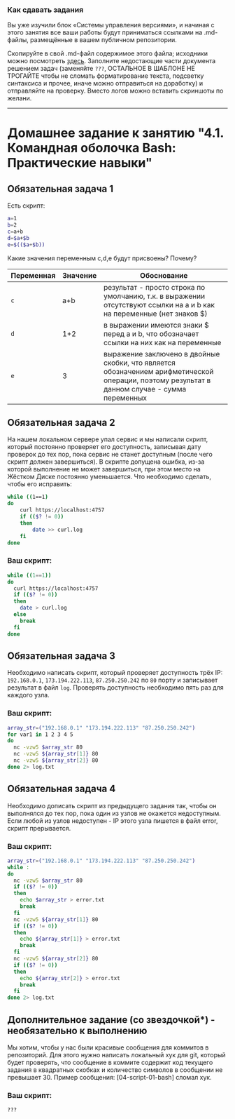 ### Как сдавать задания

Вы уже изучили блок «Системы управления версиями», и начиная с этого занятия все ваши работы будут приниматься ссылками на .md-файлы, размещённые в вашем публичном репозитории.

Скопируйте в свой .md-файл содержимое этого файла; исходники можно посмотреть [здесь](https://raw.githubusercontent.com/netology-code/sysadm-homeworks/devsys10/04-script-01-bash/README.md). Заполните недостающие части документа решением задач (заменяйте `???`, ОСТАЛЬНОЕ В ШАБЛОНЕ НЕ ТРОГАЙТЕ чтобы не сломать форматирование текста, подсветку синтаксиса и прочее, иначе можно отправиться на доработку) и отправляйте на проверку. Вместо логов можно вставить скриншоты по желани.

---


# Домашнее задание к занятию "4.1. Командная оболочка Bash: Практические навыки"

## Обязательная задача 1

Есть скрипт:
```bash
a=1
b=2
c=a+b
d=$a+$b
e=$(($a+$b))
```

Какие значения переменным c,d,e будут присвоены? Почему?

| Переменная  | Значение | Обоснование                                                                                                                                   |
| ------------- |----------|-----------------------------------------------------------------------------------------------------------------------------------------------|
| `c`  | a+b      | результат - просто строка по умолчанию, т.к. в выражении отсутствуют ссылки на a и b как на переменные (нет знаков $)                         |
| `d`  | 1+2      | в выражении имеются знаки $ перед a и b, что обозначает ссылки на них как на переменные                                                       |
| `e`  | 3        | выражение заключено в двойные скобки, что является обозначением арифметической операции, поэтому результат в данном случае - сумма переменных |


## Обязательная задача 2
На нашем локальном сервере упал сервис и мы написали скрипт, который постоянно проверяет его доступность, записывая дату проверок до тех пор, пока сервис не станет доступным (после чего скрипт должен завершиться). В скрипте допущена ошибка, из-за которой выполнение не может завершиться, при этом место на Жёстком Диске постоянно уменьшается. Что необходимо сделать, чтобы его исправить:
```bash
while ((1==1)
do
	curl https://localhost:4757
	if (($? != 0))
	then
		date >> curl.log
	fi
done
```

### Ваш скрипт:
```bash
while ((1==1))
do
  curl https://localhost:4757
  if (($? != 0))
  then
    date > curl.log
  else
    break
  fi 
done
```

## Обязательная задача 3
Необходимо написать скрипт, который проверяет доступность трёх IP: `192.168.0.1`, `173.194.222.113`, `87.250.250.242` по `80` порту и записывает результат в файл `log`. Проверять доступность необходимо пять раз для каждого узла.

### Ваш скрипт:
```bash
array_str=("192.168.0.1" "173.194.222.113" "87.250.250.242")
for var1 in 1 2 3 4 5
do
  nc -vzw5 $array_str 80
  nc -vzw5 ${array_str[1]} 80
  nc -vzw5 ${array_str[2]} 80
done 2> log.txt  
```

## Обязательная задача 4
Необходимо дописать скрипт из предыдущего задания так, чтобы он выполнялся до тех пор, пока один из узлов не окажется недоступным. Если любой из узлов недоступен - IP этого узла пишется в файл error, скрипт прерывается.

### Ваш скрипт:
```bash
array_str=("192.168.0.1" "173.194.222.113" "87.250.250.242")
while :
do
  nc -vzw5 $array_str 80
  if (($? != 0))
  then
    echo $array_str > error.txt
    break
  fi
  nc -vzw5 ${array_str[1]} 80
  if (($? != 0))
  then
    echo ${array_str[1]} > error.txt
    break
  fi
  nc -vzw5 ${array_str[2]} 80
  if (($? != 0))
  then
    echo ${array_str[2]} > error.txt
    break
  fi
done 2> log.txt
```

## Дополнительное задание (со звездочкой*) - необязательно к выполнению

Мы хотим, чтобы у нас были красивые сообщения для коммитов в репозиторий. Для этого нужно написать локальный хук для git, который будет проверять, что сообщение в коммите содержит код текущего задания в квадратных скобках и количество символов в сообщении не превышает 30. Пример сообщения: \[04-script-01-bash\] сломал хук.

### Ваш скрипт:
```bash
???
```
